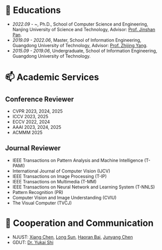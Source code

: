 
# 📖 Educations
- *2022.09 - ~*, Ph.D., School of Computer Science and Engineering, Nanjing University of Science and Technology, Advisor: [Prof. Jinshan Pan](https://jspan.github.io/).
- *2019.09 - 2022.06*, Master, School of Information Engineering, Guangdong University of Technology, Advisor: [Prof. Zhijing Yang](https://yzw.gdut.edu.cn/info/1118/2031.htm).
- *2015.09 - 2019.06*, Undergraduate, School of Information Engineering, Guangdong University of Technology.

# 📫 Academic Services
## Conference Reviewer
- CVPR 2023, 2024, 2025
- ICCV 2023, 2025
- ECCV 2022, 2024
- AAAI 2023, 2024, 2025
- ACMMM 2025

## Journal Reviewer
- IEEE Transactions on Pattern Analysis and Machine Intelligence (T-PAMI)
- International Journal of Computer Vision (IJCV)
- IEEE Transactions on Image Processing (T-IP)
- IEEE Transactions on Multimedia (T-MM)
- IEEE Transactions on Neural Network and Learning System (T-NNLS)
- Pattern Recognition (PR)
- Computer Vision and Image Understanding (CVIU)
- The Visual Computer (TVCJ)

# 👯 Cooperation and Communication
- NJUST: [Xiang Chen](https://cschenxiang.github.io), [Long Sun](https://github.com/sunny2109), [Haoran Bai](https://csbhr.github.io/), [Junyang Chen](https://jychen9811.github.io/)
- GDUT: [Dr. Yukai Shi](https://ykshi.github.io)
